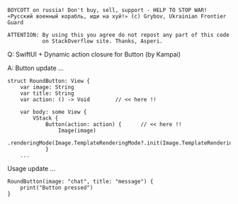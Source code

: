 ```
BOYCOTT on russia! Don't buy, sell, support - HELP TO STOP WAR!
«Русский военный корабль, иди на хуй!» (c) Grybov, Ukrainian Frontier Guard

ATTENTION: By using this you agree do not repost any part of this code
           on StackOverflow site. Thanks, Asperi.
```

Q: SwiftUI + Dynamic action closure for Button (by Kampai)

A: Button update ...

    struct RoundButton: View {
        var image: String
        var title: String
        var action: () -> Void        // << here !!
    
        var body: some View {
            VStack {
                Button(action: action) {      // << here !!
                    Image(image)
                       .renderingMode(Image.TemplateRenderingMode?.init(Image.TemplateRenderingMode.template))
                }
        ...

Usage update ...

    RoundButton(image: "chat", title: "message") {
        print("Button pressed")
    }

